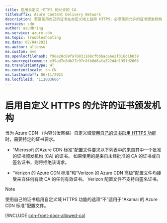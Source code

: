 ```yaml
---
title: 启用自定义 HTTPS 的允许的 CA
titleSuffix: Azure Content Delivery Network
description: 若要使用自己的证书在自定义域上启用 HTTPS，必须使用允许的证书颁发机构 (CA) 来创建证书。
services: cdn
author: asudbring
ms.service: azure-cdn
ms.topic: troubleshooting
ms.date: 02/04/2021
ms.author: allensu
ms.custom: mvc
ms.openlocfilehash: f98e28c89fa70831108cfbbbaca6e2f316d1b039
ms.sourcegitcommit: e39ad7e8db27c97c8fb0d6afa322d4d135fd2066
ms.translationtype: HT
ms.contentlocale: zh-CN
ms.lasthandoff: 06/11/2021
ms.locfileid: "112003606"
---
```

# <a name="allowed-certificate-authorities-for-enabling-custom-https"></a>启用自定义 HTTPS 的允许的证书颁发机构

当为 Azure CDN （内容分发网络）自定义域[使用自己的证书启用 HTTPS 功能](cdn-custom-ssl.md?tabs=option-2-enable-https-with-your-own-certificate#tlsssl-certificates)时，需要特定的证书要求。 

* “Microsoft 的Azure CDN 标准”配置文件要求以下列表中的来自其中一个批准的证书颁发机构 (CA) 的证书。 如果使用的是来自未经批准的 CA 的证书或自签名证书，则将拒绝该请求。 

* “Verizon 的 Azure CDN 标准”和“Verizon 的 Azure CDN 高级”配置文件均接受来自任何有效 CA 的任何有效证书。  Verizon 配置文件不支持自签名证书。

> [!NOTE]
> 使用自己的证书启用自定义域 HTTPS 功能的选项“不”适用于“Akamai 的 Azure CDN 标准”配置文件。 
>

[!INCLUDE [cdn-front-door-allowed-ca](../../includes/cdn-front-door-allowed-ca.md)]

